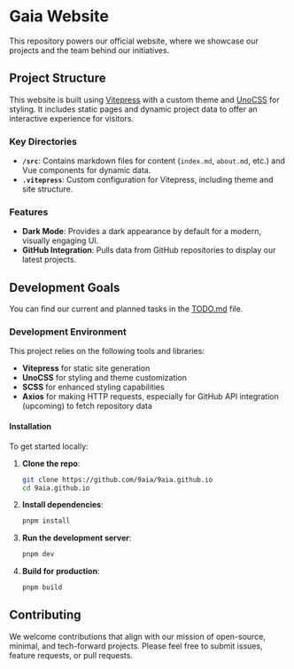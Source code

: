 # Gaia Website

This repository powers our official website, where we showcase our projects and the team behind our initiatives.

## Project Structure

This website is built using [Vitepress](https://vitepress.dev) with a custom theme and [UnoCSS](https://unocss.dev) for styling. It includes static pages and dynamic project data to offer an interactive experience for visitors.

### Key Directories

- **`/src`**: Contains markdown files for content (`index.md`, `about.md`, etc.) and Vue components for dynamic data.
- **`.vitepress`**: Custom configuration for Vitepress, including theme and site structure.

### Features

- **Dark Mode**: Provides a dark appearance by default for a modern, visually engaging UI.
- **GitHub Integration**: Pulls data from GitHub repositories to display our latest projects.

## Development Goals

You can find our current and planned tasks in the [TODO.md](./TODO.md) file.

### Development Environment

This project relies on the following tools and libraries:

- **Vitepress** for static site generation
- **UnoCSS** for styling and theme customization
- **SCSS** for enhanced styling capabilities
- **Axios** for making HTTP requests, especially for GitHub API integration (upcoming) to fetch repository data

#### Installation

To get started locally:

1. **Clone the repo**:
    ```bash
    git clone https://github.com/9aia/9aia.github.io
    cd 9aia.github.io
    ```

2. **Install dependencies**:
    ```bash
    pnpm install
    ```

3. **Run the development server**:
    ```bash
    pnpm dev
    ```

4. **Build for production**:
    ```bash
    pnpm build
    ```

## Contributing

We welcome contributions that align with our mission of open-source, minimal, and tech-forward projects. Please feel free to submit issues, feature requests, or pull requests.
